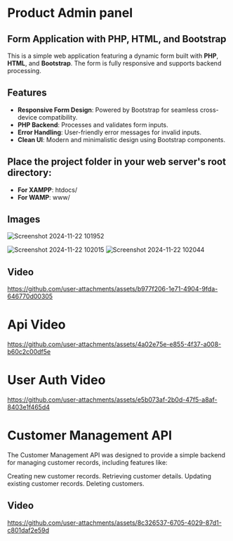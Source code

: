 # Product Admin panel

## Form Application with PHP, HTML, and Bootstrap

This is a simple web application featuring a dynamic form built with **PHP**, **HTML**, and **Bootstrap**. The form is fully responsive and supports backend processing.

## Features

- **Responsive Form Design**: Powered by Bootstrap for seamless cross-device compatibility.
- **PHP Backend**: Processes and validates form inputs.
- **Error Handling**: User-friendly error messages for invalid inputs.
- **Clean UI**: Modern and minimalistic design using Bootstrap components.

## Place the project folder in your web server's root directory:

- **For XAMPP**: htdocs/
- **For WAMP**: www/
## Images
![Screenshot 2024-11-22 101952](https://github.com/user-attachments/assets/0c6c7845-fa78-4c7f-834e-2127d3641108)

![Screenshot 2024-11-22 102015](https://github.com/user-attachments/assets/7b595d47-50a4-4abe-8a1d-776d17e5eb04)
![Screenshot 2024-11-22 102044](https://github.com/user-attachments/assets/f1e01643-5baa-413b-a218-7c69fe1794b9)
## Video
https://github.com/user-attachments/assets/b977f206-1e71-4904-9fda-646770d00305
# Api Video
https://github.com/user-attachments/assets/4a02e75e-e855-4f37-a008-b60c2c00df5e
# User Auth Video
https://github.com/user-attachments/assets/e5b073af-2b0d-47f5-a8af-8403e1f465d4


# Customer Management API

The Customer Management API was designed to provide a simple backend for managing customer records, including features like:

Creating new customer records.
Retrieving customer details.
Updating existing customer records.
Deleting customers.

## Video
https://github.com/user-attachments/assets/8c326537-6705-4029-87d1-c801daf2e59d





